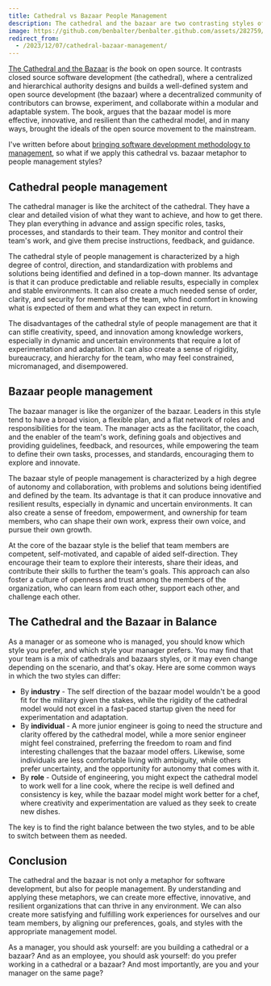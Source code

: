 ```yaml
---
title: Cathedral vs Bazaar People Management
description: The cathedral and the bazaar are two contrasting styles of people management, inspired by the open source movement. The cathedral style is more hierarchical, controlled, and standardized, while the bazaar style is more decentralized, autonomous, and collaborative.
image: https://github.com/benbalter/benbalter.github.com/assets/282759/e53fc562-b59d-4e0e-87fe-ef6e4da0d062
redirect_from:
  - /2023/12/07/cathedral-bazaar-management/
---
```


[The Cathedral and the Bazaar](https://www.amazon.com/gp/product/B0026OR3LM/?tag=benbalter07-20) is _the_ book on open source. It contrasts closed source software development (the cathedral), where a centralized and hierarchical authority designs and builds a well-defined system and open source development (the bazaar) where a decentralized community of contributors can browse, experiment, and collaborate within a modular and adaptable system. The book, argues that the bazaar model is more effective, innovative, and resilient than the cathedral model, and in many ways, brought the ideals of the open source movement to the mainstream.

I've written before about [bringing software development methodology to management](https://ben.balter.com/2023/01/10/manage-like-an-engineer/), so what if we apply this cathedral vs. bazaar metaphor to people management styles?

## Cathedral people management

The cathedral manager is like the architect of the cathedral. They have a clear and detailed vision of what they want to achieve, and how to get there. They plan everything in advance and assign specific roles, tasks, processes, and standards to their team. They monitor and control their team's work, and give them precise instructions, feedback, and guidance.

The cathedral style of people management is characterized by a high degree of control, direction, and standardization with problems and solutions being identified and defined in a top-down manner. Its advantage is that it can produce predictable and reliable results, especially in complex and stable environments. It can also create a much needed sense of order, clarity, and security for members of the team, who find comfort in knowing what is expected of them and what they can expect in return.

The disadvantages of the cathedral style of people management are that it can stifle creativity, speed, and innovation among knowledge workers, especially in dynamic and uncertain environments that require a lot of experimentation and adaptation. It can also create a sense of rigidity, bureaucracy, and hierarchy for the team, who may feel constrained, micromanaged, and disempowered.

## Bazaar people management

The bazaar manager is like the organizer of the bazaar. Leaders in this style tend to have a broad vision, a flexible plan, and a flat network of roles and responsibilities for the team. The manager acts as the facilitator, the coach, and the enabler of the team's work, defining goals and objectives and providing guidelines, feedback, and resources, while empowering the team to define their own tasks, processes, and standards, encouraging them to explore and innovate.

The bazaar style of people management is characterized by a high degree of autonomy and collaboration, with problems and solutions being identified and defined by the team. Its advantage is that it can produce innovative and resilient results, especially in dynamic and uncertain environments. It can also create a sense of freedom, empowerment, and ownership for team members, who can shape their own work, express their own voice, and pursue their own growth.

At the core of the bazaar style is the belief that team members are competent, self-motivated, and capable of aided self-direction. They encourage their team to explore their interests, share their ideas, and contribute their skills to further the team's goals. This approach can also foster a culture of openness and trust among the members of the organization, who can learn from each other, support each other, and challenge each other.

## The Cathedral and the Bazaar in Balance

As a manager or as someone who is managed, you should know which style you prefer, and which style your manager prefers. You may find that your team is a mix of cathedrals and bazaars styles, or it may even change depending on the scenario, and that's okay. Here are some common ways in which the two styles can differ:

* By **industry** - The self direction of the bazaar model wouldn't be a good fit for the military given the stakes, while the rigidity of the cathedral model would not excel in a fast-paced startup given the need for experimentation and adaptation.
* By **individual** - A more junior engineer is going to need the structure and clarity offered by the cathedral model, while a more senior engineer might feel constrained, preferring the freedom to roam and find interesting challenges that the bazaar model offers. Likewise, some individuals are less comfortable living with ambiguity, while others prefer uncertainty, and the opportunity for autonomy that comes with it.
* By **role** - Outside of engineering, you might expect the cathedral model to work well for a line cook, where the recipe is well defined and consistency is key, while the bazaar model might work better for a chef, where creativity and experimentation are valued as they seek to create new dishes.

The key is to find the right balance between the two styles, and to be able to switch between them as needed.

## Conclusion

The cathedral and the bazaar is not only a metaphor for software development, but also for people management. By understanding and applying these metaphors, we can create more effective, innovative, and resilient organizations that can thrive in any environment. We can also create more satisfying and fulfilling work experiences for ourselves and our team members, by aligning our preferences, goals, and styles with the appropriate management model.

As a manager, you should ask yourself: are you building a cathedral or a bazaar? And as an employee, you should ask yourself: do you prefer working in a cathedral or a bazaar? And most importantly, are you and your manager on the same page?
